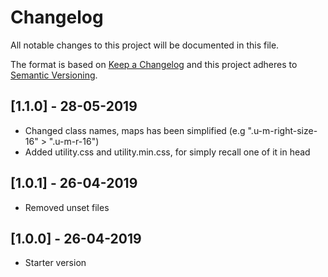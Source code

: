 # Changelog
All notable changes to this project will be documented in this file.

The format is based on [Keep a Changelog](http://keepachangelog.com/)
and this project adheres to [Semantic Versioning](http://semver.org/).

## [1.1.0] - 28-05-2019
- Changed class names, maps has been simplified (e.g ".u-m-right-size-16" > ".u-m-r-16")
- Added utility.css and utility.min.css, for simply recall one of it in head

## [1.0.1] - 26-04-2019
- Removed unset files

## [1.0.0] - 26-04-2019
- Starter version